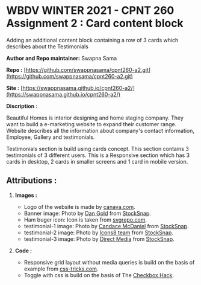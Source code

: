 # WBDV WINTER 2021 - CPNT 260 Assignment 2 : Card content block

Adding an additional content block containing a row of 3 cards which describes about the Testimonials

**Author and Repo maintainer:** Swapna Sama

**Repo :** [https://github.com/swappnasama/cpnt260-a2.git](https://github.com/swappnasama/cpnt260-a2.git)

**Site :** [https://swappnasama.github.io/cpnt260-a2/](https://swappnasama.github.io/cpnt260-a2/)

**Discription :** 

Beautiful Homes is interior designing and home staging company. They want to build a e-marketing website to expand their customer range. Website describes all the information about company's contact information, Employee, Gallery and testimonials.

Testimonials section is build using cards concept. This section contains 3 testimonials of 3 different users. This is a Responsive section which has 3 cards in desktop, 2 cards in smaller screens and 1 card in mobile version.

## Attributions :

1. **Images :**

    - Logo of the website is made by [canava.com](https://www.canva.com).
    - Banner image: Photo by [Dan Gold](https://stocksnap.io/author/35902) from [StockSnap](https://stocksnap.io).
    - Ham buger icon: Icon is taken from [svgrepo.com](https://www.svgrepo.com/).
    - testimonial-1 image: Photo by [Candace McDaniel](https://stocksnap.io/author/candacemcdaniel) from [StockSnap](https://stocksnap.io).
    - testimonial-2 image: Photo by [Icons8 team](https://stocksnap.io/author/icons8) from [StockSnap](https://stocksnap.io).
    - testimonial-3 image: Photo by [Direct Media](https://stocksnap.io/author/directmedia) from [StockSnap](https://stocksnap.io).

2. **Code :**
  
    - Responsive grid layout without media queries is build on the basis of example from [css-tricks.com](https://css-tricks.com/a-responsive-grid-layout-with-no-media-queries/).
    - Toggle with css is build on the basis of The [Checkbox Hack](https://css-tricks.com/the-checkbox-hack/).